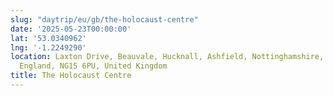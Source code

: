 ```yaml
---
slug: "daytrip/eu/gb/the-holocaust-centre"
date: '2025-05-23T00:00:00'
lat: '53.0340962'
lng: '-1.2249290'
location: Laxton Drive, Beauvale, Hucknall, Ashfield, Nottinghamshire, East Midlands,
  England, NG15 6PU, United Kingdom
title: The Holocaust Centre
---
```



